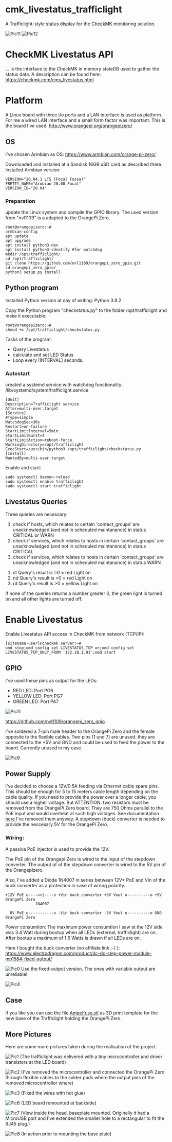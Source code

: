 # cmk_livestatus_trafficlight
A Trafficlight-style status display for the [CheckMK](https://checkmk.com/) monitoring solution.

![Pic11](pics/11.jpg)
![Pic12](pics/12.jpg)

# CheckMK Livestatus API
... is the interface to the CheckMK in memory stateDB used to gather the status data.
A description can be found here:
https://checkmk.com/cms_livestatus.html


# Platform
A Linux board with three i/o ports and a LAN interface is used as platform. For me a wired LAN interface and a small form factor was important. 
This is the board I've used:
http://www.orangepi.org/orangepizero/

## OS
I've chosen Armbian as OS:
https://www.armbian.com/orange-pi-zero/

Downloaded and installed at a Sandisk 16GB uSD card as described there.
Installed Armbian version:

    VERSION="20.04.1 LTS (Focal Fossa)"
    PRETTY_NAME="Armbian 20.08 Focal"
    VERSION_ID="20.04"

### Preparation
update the Linux system and compile the GPIO library. The used version from "nvl1109" is a adapted to the OrangePi Zero.
```
root@orangepizero:~# 
armbian-config
apt update
apt upgrade
apt install python3-dev
apt install python3-sdnotify #for watchdog
mkdir /opt/trafficlight/
cd /opt/trafficlight/
git clone https://github.com/nvl1109/orangepi_zero_gpio.git
cd orangepi_zero_gpio/
python3 setup.py install
```
## Python program
Installed Python version at day of writing: Python 3.8.2

Copy the Python program "checkstatus.py" to the folder /opt/trafficlight and make it executable:

    root@orangepizero:~#
    chmod +x /opt/trafficlight/checkstatus.py

Tasks of the program: 

 - Query Livestatus
 - calculate and set LED Status
 - Loop every [INTERVAL] seconds.

### Autostart
created a systemd service with watchdog functionality:
/lib/systemd/system/trafficlight.service
```
[Unit]
Description=Trafficlight service
After=multi-user.target
[Service]
#Type=simple
WatchdogSec=30s
Restart=on-failure
StartLimitInterval=5min
StartLimitBurst=4
StartLimitAction=reboot-force
WorkingDirectory=/opt/trafficlight
ExecStart=/usr/bin/python3 /opt/trafficlight/checkstatus.py
[Install]
WantedBy=multi-user.target

```

Enable and start:
```
sudo systemctl daemon-reload
sudo systemctl enable trafficlight
sudo systemctl start trafficlight
```

## Livestatus Queries
Three queries are necessary:
1) check if hosts, which relates to certain 'contact_groups' are unacknowledged (and not in scheduled maintanance) in status CRITICAL or WARN
2) check if services, which relates to hosts in certain 'contact_groups' are unacknowledged (and not in scheduled maintanance) in status CRITICAL
3) check if services, which relates to hosts in certain 'contact_groups' are unacknowledged (and not in scheduled maintanance) in status WARN

 1. st Query's result is >0 = red Light on
 2. nd Query's result is >0 = red Light on
 3. rd Query's result is >0 = yellow Light on

If none of the queries returns a number greater 0, the green light is turned on and all other lights are turned off.

# Enable Livestatus
Enable Livestatus API access in CheckMK from network (TCP/IP):

    [sitename-user]@checkmk server:~#
    omd stop;omd config set LIVESTATUS_TCP on;omd config set LIVESTATUS_TCP_ONLY_FROM '172.18.1.91';omd start

## GPIO

I've used these pins as output for the LEDs:
 - RED LED: Port PG6
 - YELLOW LED: Port PG7
 - GREEN LED: Port PA7

![Pic11](pics/Orange-Pi-Zero-Pinout.jpg)

https://github.com/nvl1109/orangepi_zero_gpio

I've soldered a 7-pin male header to the OrangePi Zero and the female opposite to the flexible cables. Two pins (1 und 7) are unused. they are connected to the +5V and GND and could be used to feed the power to the board. Currently unused in my case.

![Pic9](pics/9.jpg)

## Power Supply

I've decided to choose a 12V/0.5A feeding via Ethernet cable spare pins. This should be enough for 5 to 15 meters cable length depending on the cable quality. If you need to provide the power over a longer cable, you should use a higher voltage. 
But ATTENTION: two resistors must be removed from the OrangePi Zero board. They are 750 Ohms parallel to the PoE input and would overheat at such high voltages. See documentation [here](https://linux-sunxi.org/Xunlong_Orange_Pi_Zero#Passive_PoE)
I've removed them anyway.
A stepdown (buck) converter is needed to provide the neccesary 5V for the OrangePi Zero.

### Wiring:

A passive PoE injector is used to provide the 12V.

The PoE pin of the Orangepi Zero is wired to the input of the stepdown converter. The output of of the stepdown converter is wired to the 5V pin of the Orangepizero.

Also, I've added a Diode 1N4007 in series between 12V+ PoE and Vin of the buck converter as a protection in case of wrong polarity.
```
+12V PoE o----=>|----o +Vin buck converter +5V Vout o----------o +5V OrangePi Zero
             1N4007
             
  0V PoE o-----------o -Vin buck converter -5V Vout o----------o GND OrangePi Zero
```
Power consumtion: The maximum power consumtion I saw at the 12V side was 3.4 Watt during bootup when all LEDs (external, trafficlight) are on. After bootup a maximum of 1.6 Watts is drawn if all LEDs are on.

Here I bought the buck converter (no affiliate link ;-)  ):
https://www.electrodragon.com/product/dc-dc-step-power-module-mp1584-fixed-output/

![Pic0](pics/stepdown.PNG)
Use the fixed-output version. The ones with variable output are unreliable!

![Pic4](pics/4.jpg)

## Case
If you like you can use the file [Ampelfuss.stl](https://github.com/gituser-rk/cmk_livestatus_trafficlight/blob/master/Ampelfuss.stl "Ampelfuss.stl") as 3D print template for the new base of the Trafficlight holding the OrangePi Zero.

## More Pictures
Here are some more pictures taken during the realisation of the project.

![Pic1](pics/1.jpg)
(The trafficlight was delivered with a tiny microcontroller and driver transistors at the LED board)

![Pic2](pics/2.jpg)
(I've removed the microcontroller and connected the OrangePi Zero through flexible cables to the solder pads where the output pins of the removed microcontroller where)

![Pic3](pics/3.jpg)
(Fixed the wires with hot glue)

![Pic6](pics/6.jpg)
(LED board remounted at backside)

![Pic7](pics/7.jpg)
(View inside the head, baseplate mounted. Originally it had a MicroUSB port and I've extended the smaller hole to a rectangular to fit the RJ45 plug.)

![Pic8](pics/8.jpg)
(In action prior to mounting the base plate)
<!--stackedit_data:
eyJoaXN0b3J5IjpbLTEyNTg5NDAxNTIsMjg2MDkwNzgsLTEwOD
QzODg3OTUsLTQ3MDc2ODA0NCwtMjA2OTE5ODYyNiwtMjkzODI5
MTM2LC0yODU0MzYyNjMsLTE5NTYyMzQ1ODMsMTExMzE5ODQ2MS
wtMjU4NzMxMjkwLDE1MDQ5NDEzNTAsLTIwNTgzNjgxMzYsLTE2
Njk1MTk3MTksLTE1NDg3NjAxOTMsLTE4ODEyMTQyNjgsMTU4Mj
I4MzcxOCwxMDQ4MTk5OTkzXX0=
-->
